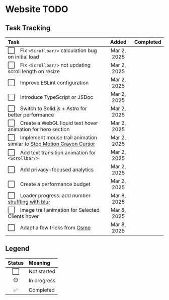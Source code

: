 # Website TODO

## Task Tracking

| **Task** | **Added** | **Completed** |
|:---------|:---------:|:-------------:|
| :white_large_square: &nbsp;&nbsp; Fix `<Scrollbar/>` calculation bug on initial load | Mar 2, 2025 | |
| :white_large_square: &nbsp;&nbsp; Fix `<Scrollbar/>` not updating scroll length on resize | Mar 2, 2025 | |
| :white_large_square: &nbsp;&nbsp; Improve ESLint configuration | Mar 2, 2025 | |
| :white_large_square: &nbsp;&nbsp; Introduce TypeScript or JSDoc | Mar 2, 2025 | |
| :white_large_square: &nbsp;&nbsp; Switch to Solid.js + Astro for better performance | Mar 2, 2025 | |
| :white_large_square: &nbsp;&nbsp; Create a WebGL liquid text hover animation for hero section | Mar 2, 2025 | |
| :white_large_square: &nbsp;&nbsp; Implement mouse trail animation similar to [Stop Motion Crayon Cursor](https://tympanus.net/Tutorials/StopMotionCrayonCursor/) | Mar 2, 2025 | |
| :white_large_square: &nbsp;&nbsp; Add text transition animation for `<Scrollbar/>` | Mar 2, 2025 | |
| :white_large_square: &nbsp;&nbsp; Add privacy-focused analytics | Mar 2, 2025 | |
| :white_large_square: &nbsp;&nbsp; Create a performance budget | Mar 2, 2025 | |
| :white_large_square: &nbsp;&nbsp; Loader progress: add number [shuffling with blur](https://motion.dev/docs/react-animate-number) | Mar 8, 2025 | |
| :white_large_square: &nbsp;&nbsp; Image trail animation for Selected Clients hover | Mar 8, 2025 | |
| :white_large_square: &nbsp;&nbsp; Adapt a few tricks from [Osmo](https://www.osmo.supply/) | Mar 8, 2025 | |

## Legend
| Status | Meaning |
|:--------:|:---------|
| :white_large_square: | Not started |
| :yellow_circle: | In progress |
| :white_check_mark: | Completed |
